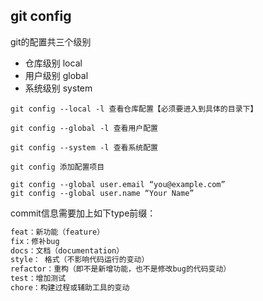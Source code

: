 ## git config

git的配置共三个级别

- 仓库级别 local  <!--优先级最高 文件位置.git/config--> 
- 用户级别 global <!--优先级次之 文件位置~/.gitconfig-->
- 系统级别 system <!--优先级最低 文件位置/etc/gitconfig-->

```
git config --local -l 查看仓库配置【必须要进入到具体的目录下】

git config --global -l 查看用户配置

git config --system -l 查看系统配置

git config 添加配置项目 

git config --global user.email “you@example.com”
git config --global user.name “Your Name”
```


commit信息需要加上如下type前缀：

```js
feat：新功能（feature）
fix：修补bug
docs：文档（documentation）
style： 格式（不影响代码运行的变动）
refactor：重构（即不是新增功能，也不是修改bug的代码变动）
test：增加测试
chore：构建过程或辅助工具的变动
```
